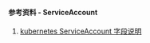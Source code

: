 #### 参考资料 - ServiceAccount

1. [kubernetes ServiceAccount 字段说明](https://kubernetes.io/docs/reference/generated/kubernetes-api/v1.21/#serviceaccount-v1-core)
